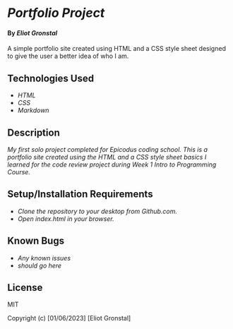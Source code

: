 # _Portfolio Project_

#### By _**Eliot Gronstal**_

A simple portfolio site created using HTML and a CSS style sheet designed to give the user a better idea of who I am.

## Technologies Used

* _HTML_
* _CSS_
* _Markdown_

## Description

_My first solo project completed for Epicodus coding school. This is a portfolio site created using the HTML and a CSS style sheet basics I learned for the code review project during Week 1 Intro to Programming Course._

## Setup/Installation Requirements

* _Clone the repository to your desktop from Github.com._
* _Open index.html in your browser._

## Known Bugs

* _Any known issues_
* _should go here_

## License

MIT

Copyright (c) [01/06/2023] [Eliot Gronstal]